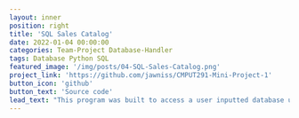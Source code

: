 ```yaml
---
layout: inner
position: right
title: 'SQL Sales Catalog'
date: 2022-01-04 00:00:00
categories: Team-Project Database-Handler
tags: Database Python SQL 
featured_image: '/img/posts/04-SQL-Sales-Catalog.png'
project_link: 'https://github.com/jawniss/CMPUT291-Mini-Project-1'
button_icon: 'github'
button_text: 'Source code'
lead_text: "This program was built to access a user inputted database using SQL statements via a python handler. A database containing product information and product sales advertisements was used, and a python script was created to take in user inputs to display all products for sale, search for certain sales, and post product ads. There was also functionality to search for sellers information."
---
```


